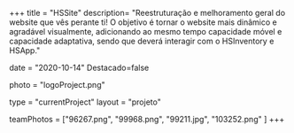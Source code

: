 +++
title = "HSSite"
description= "Reestruturação e melhoramento geral do website que vês perante ti! O objetivo é tornar o website mais dinâmico e agradável visualmente, adicionando ao mesmo tempo capacidade móvel e capacidade adaptativa, sendo que deverá interagir com o HSInventory e HSApp." 

date = "2020-10-14" 
Destacado=false 

photo = "logoProject.png" 

type = "currentProject" 
layout = "projeto" 

teamPhotos = ["96267.png", "99968.png", "99211.jpg", "103252.png" ] 
+++
